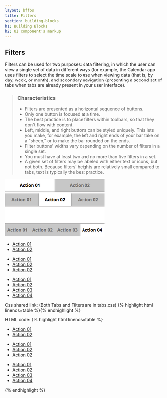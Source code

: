 ```yaml
---
layout: bffos
title: Filters
section: building-blocks
h1: Building Blocks
h2: UI component's markup
---
```


## Filters

Filters can be used for two purposes: data filtering, in which the user can view a single set of data in different ways (for example, the Calendar app uses filters to select the time scale to use when viewing data (that is, by day, week, or month); and secondary navigation (presenting a second set of tabs when tabs are already present in your user interface).

> ### Characteristics
> * Filters are presented as a horizontal sequence of buttons.
> * Only one button is focused at a time.
> * The best practice is to place filters within toolbars, so that they don't flow with content.
> * Left, middle, and right buttons can be styled uniquely. This lets you make, for example, the left and right ends of your bar take on a "sheen," or to make the bar rounded on the ends.
> * Filter buttons' widths vary depending on the number of filters in a single set.
> * You must have at least two and no more than five filters in a set.
> * A given set of filters may be labeled with either text or icons, but not both. Because filters’ heights are relatively small compared to tabs, text is typically the best practice.

<div>
  <section class="example">
    <img src="../images/BB/filters1.png" alt="Filters (Image replacing code)"/>
    <article class="frame">
      <ul role="tablist" data-type="filter" data-items="2">
        <li id="filter1-1" role="tab"><a href="#filter1-1">Action 01</a></li>
        <li id="filter1-2" role="tab"><a href="#filter1-2">Action 02</a></li>
      </ul>
      <ul role="tablist" data-type="filter" data-items="3">
        <li id="filter2-1" role="tab"><a href="#filter2-1">Action 01</a></li>
        <li id="filter2-2" role="tab"><a href="#filter2-2">Action 02</a></li>
        <li id="filter2-3" role="tab"><a href="#filter2-3">Action 02</a></li>
      </ul>
      <ul class="bottom" role="tablist" data-type="filter" data-items="4">
        <li id="filter4-1" role="tab"><a href="#filter4-1">Action 01</a></li>
        <li id="filter4-2" role="tab"><a href="#filter4-2">Action 02</a></li>
        <li id="filter4-3" role="tab"><a href="#filter4-3">Action 03</a></li>
        <li id="filter4-4" role="tab"><a href="#filter4-4">Action 04</a></li>
      </ul>
    </article>
  </section>

  <label>Css shared link: (Both Tabs and Filters are in tabs.css)</label>
  {% highlight html linenos=table %}<link rel="stylesheet" type="text/css" href="shared/style_unstable/tabs.css">{% endhighlight %}

  <label>HTML code:</label>
  {% highlight html linenos=table %}<ul role="tablist" data-type="filter" data-items="2">
  <li id="filter1-1" role="tab"><a href="#filter1-1">Action 01</a></li>
  <li id="filter1-2" role="tab"><a href="#filter1-2">Action 02</a></li>
</ul>
<ul role="tablist" data-type="filter" data-items="3">
  <li id="filter2-1" role="tab"><a href="#filter2-1">Action 01</a></li>
  <li id="filter2-2" role="tab"><a href="#filter2-2">Action 02</a></li>
  <li id="filter2-3" role="tab"><a href="#filter2-3">Action 02</a></li>
</ul>
<ul class="bottom" role="tablist" data-type="filter" data-items="4">
  <li id="filter4-1" role="tab"><a href="#filter4-1">Action 01</a></li>
  <li id="filter4-2" role="tab"><a href="#filter4-2">Action 02</a></li>
  <li id="filter4-3" role="tab"><a href="#filter4-3">Action 03</a></li>
  <li id="filter4-4" role="tab"><a href="#filter4-4">Action 04</a></li>
</ul>{% endhighlight %}
</div>